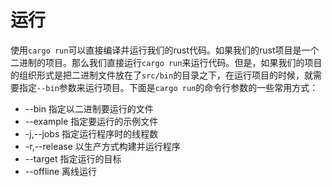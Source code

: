 # 运行

使用`cargo run`可以直接编译并运行我们的rust代码。如果我们的rust项目是一个二进制的项目。那么我们直接运行`cargo run`来运行代码。但是，如果我们的项目的组织形式是把二进制文件放在了`src/bin`的目录之下，在运行项目的时候，就需要指定`--bin`参数来运行项目。下面是`cargo run`的命令行参数的一些常用方式：

- --bin 指定以二进制要运行的文件
- --example 指定要运行的示例文件
- -j,--jobs <N> 指定运行程序时的线程数
- -r,--release 以生产方式构建并运行程序
- --target <TRIPLE> 指定运行的目标
- --offline 离线运行
